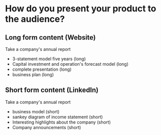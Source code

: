 # How do you present your product to the audience?
## Long form content (Website)
Take a company's annual report
- 3-statement model five years (long)
- Capital investment and operation's forecast model (long)
- complete presentation (long)
- business plan (long)
## Short form content (LinkedIn)
Take a company's annual report
- business model (short)
- sankey diagram of income statement (short)
- Interesting highlights about the company (short)
- Company announcements (short)
